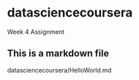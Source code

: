 # datasciencecoursera
Week 4 Assignment
## This is a markdown file
datasciencecoursera/HelloWorld.md
